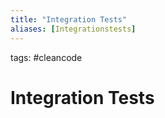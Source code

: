 ```yaml
---
title: "Integration Tests"
aliases: [Integrationstests]
---
```

tags: #cleancode 

# Integration Tests
